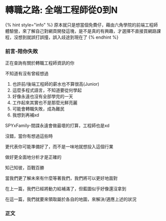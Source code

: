 # 轉職之路: 全端工程師從0到N



{% hint style="info" %}
原本就只是想當個免費仔，藉由六角學院的前端工程師體驗營，來了解自己對網頁開發這塊，是不是真的有興趣，才選擇不直接買網路課程，沒想到就誤打誤撞，誤入歧途到現在了
{% endhint %}



### 前言-陪你失敗

正在查詢有關於轉職工程師資訊的你&#x20;

不知道有沒有曾經想過

1. 也許前/後端工程師的薪水也不算很高(Junior)
2. 這麼多程式語言，不知道要從何學起
3. 好像永遠也沒有全部學完的一天
4. 工作起來其實也不是那麼光鮮亮麗
5. 可能會轉職失敗，成為難民
6. 我想到再補xd



SPYxFamily-間諜永遠會做最壞的打算，工程師也是xd

沒錯，當你有想過這些時

更代表你可能準備好了，而不是一味地就想投入這個行業

做好更全面地分析才是正確的

知己知彼，百戰百勝

當我們更了解未來有什麼等著我們，我們將可以更好地面對





在上一篇，我們已經將動力給補滿了，但藍圖似乎好像還沒拿到

在這一篇，我們就要來領取屬於各自的地圖，來解決/適應上述的狀況



### 正文



